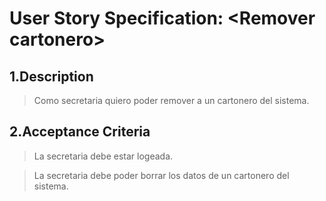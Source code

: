 # User Story Specification: <Remover cartonero\>

## 1.Description

>Como secretaria quiero poder remover a un cartonero del sistema.

## 2.Acceptance Criteria

>La secretaria debe estar logeada.

>La secretaria debe poder borrar los datos de un cartonero del sistema.
